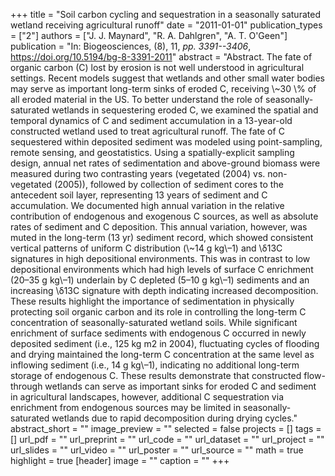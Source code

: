 +++
title = "Soil carbon cycling and sequestration in a seasonally saturated wetland receiving agricultural runoff"
date = "2011-01-01"
publication_types = ["2"]
authors = ["J. J. Maynard", "R. A. Dahlgren", "A. T. O'Geen"]
publication = "In: Biogeosciences, (8), 11, _pp. 3391--3406_, https://doi.org/10.5194/bg-8-3391-2011"
abstract = "Abstract. The fate of organic carbon (C) lost by erosion is not well understood in agricultural settings. Recent models suggest that wetlands and other small water bodies may serve as important long-term sinks of eroded C, receiving \\~30 \\% of all eroded material in the US. To better understand the role of seasonally-saturated wetlands in sequestering eroded C, we examined the spatial and temporal dynamics of C and sediment accumulation in a 13-year-old constructed wetland used to treat agricultural runoff. The fate of C sequestered within deposited sediment was modeled using point-sampling, remote sensing, and geostatistics. Using a spatially-explicit sampling design, annual net rates of sedimentation and above-ground biomass were measured during two contrasting years (vegetated (2004) vs. non-vegetated (2005)), followed by collection of sediment cores to the antecedent soil layer, representing 13 years of sediment and C accumulation. We documented high annual variation in the relative contribution of endogenous and exogenous C sources, as well as absolute rates of sediment and C deposition. This annual variation, however, was muted in the long-term (13 yr) sediment record, which showed consistent vertical patterns of uniform C distribution (\\~14 g kg\\&ndash;1) and \\&delta;13C signatures in high depositional environments. This was in contrast to low depositional environments which had high levels of surface C enrichment (20–35 g kg\\&ndash;1) underlain by C depleted (5–10 g kg\\&ndash;1) sediments and an increasing \\&delta;13C signature with depth indicating increased decomposition. These results highlight the importance of sedimentation in physically protecting soil organic carbon and its role in controlling the long-term C concentration of seasonally-saturated wetland soils. While significant enrichment of surface sediments with endogenous C occurred in newly deposited sediment (i.e., 125 kg m2 in 2004), fluctuating cycles of flooding and drying maintained the long-term C concentration at the same level as inflowing sediment (i.e., 14 g kg\\&ndash;1), indicating no additional long-term storage of endogenous C. These results demonstrate that constructed flow-through wetlands can serve as important sinks for eroded C and sediment in agricultural landscapes, however, additional C sequestration via enrichment from endogenous sources may be limited in seasonally-saturated wetlands due to rapid decomposition during drying cycles."
abstract_short = ""
image_preview = ""
selected = false
projects = []
tags = []
url_pdf = ""
url_preprint = ""
url_code = ""
url_dataset = ""
url_project = ""
url_slides = ""
url_video = ""
url_poster = ""
url_source = ""
math = true
highlight = true
[header]
image = ""
caption = ""
+++
